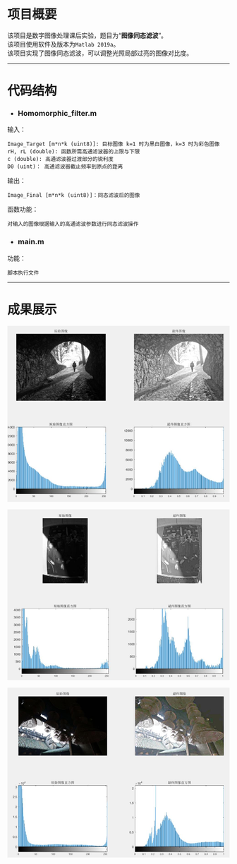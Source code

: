 # 项目概要
该项目是数字图像处理课后实验，题目为“**图像同态滤波**”。  
该项目使用软件及版本为`Matlab 2019a`。  
该项目实现了图像同态滤波，可以调整光照局部过亮的图像对比度。

---
# 代码结构
- ### **Homomorphic_filter.m**  
输入： 

    Image_Target [m*n*k (uint8)]: 目标图像 k=1 时为黑白图像，k=3 时为彩色图像
    rH, rL (double): 函数所需高通滤波器的上限与下限
    c (double): 高通滤波器过渡部分的锐利度
    D0 (uint)： 高通滤波器截止频率到原点的距离

输出：

    Image_Final [m*n*k (uint8)]：同态滤波后的图像

函数功能：

    对输入的图像根据输入的高通滤波参数进行同态滤波操作

- ### **main.m**  
功能：

    脚本执行文件

---
# 成果展示
![](Image/R1.jpg)

![](Image/R2.jpg)

![](Image/R3.jpg)
